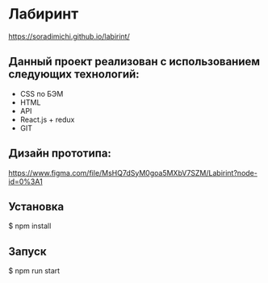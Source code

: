 # Лабиринт

https://soradimichi.github.io/labirint/

## Данный проект реализован с использованием следующих технологий:

* CSS по БЭМ
* HTML
* API
* React.js + redux
* GIT

## Дизайн прототипа:

https://www.figma.com/file/MsHQ7dSyM0goa5MXbV7SZM/Labirint?node-id=0%3A1

## Установка
$ npm install

## Запуск
$ npm run start
